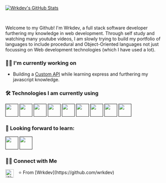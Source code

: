 [![Wrkdev's GitHub Stats](https://github-readme-stats.vercel.app/api?username=wrkdev&show_icons=true)](https://github.com/wrkdev)


<br/>

Welcome to my Github! I'm Wrkdev, a full stack software developer furthering my knowledge in web development. Through self study and watching many youtube videos, I am slowly trying to build my portfolio of languages to include procedural and Object-Oriented languages not just focussing on Web development technologies (which I have used a lot).

<h3> 👷‍♂️ I'm currently working on</h3>

- Building a [Custom API](https://github.com/wrkdev/custom-api) while learning express and furthering my javascript knowledge.

<h3>🛠 Technologies I am currently using</h3>

<a href="" target="_blank"><img height="40" src="http://3con14.biz/code/_data/js/intro/js-logo.png"></a>
<a href="" target="_blank"><img height="40" src="https://www.vectorlogo.zone/logos/nodejs/nodejs-icon.svg"></a>
<a href="" target="_blank"><img height="40" src="https://www.vectorlogo.zone/logos/json/json-ar21.svg"></a>
<a href="" target="_blank"><img height="40" src="https://www.vectorlogo.zone/logos/reactjs/reactjs-icon.svg"></a>
<a href="" target="_blank"><img height="40" src="https://www.vectorlogo.zone/logos/github/github-tile.svg"></a>
<a href="" target="_blank"><img height="40" src="https://www.vectorlogo.zone/logos/mysql/mysql-official.svg"></a>
<a href="" target="_blank"><img height="40" src="https://www.vectorlogo.zone/logos/linux/linux-icon.svg"></a>
<a href="" target="_blank"><img height="40" src="https://github.com/jalbertsr/logo-badge-images/blob/master/img/rsz_apache.png?raw=true"></a>
<a href="" target="_blank"><img height="40" src="https://www.vectorlogo.zone/logos/php/php-icon.svg"></a>

<h3>🌱 Looking forward to learn:</h3>
<a href="" target="_blank"><img height="40" src="https://github.com/jalbertsr/logo-badge-images/blob/master/img/rsz_python.png?raw=true"></a>
<a href="" target="_blank"><img height="40" src="https://github.com/MarioTerron/logo-images/blob/master/logos/expressjs.png"></a>

<br/>

<h3> 🤝🏻 Connect with Me </h3>

<p align="center">
  <a href="https://twitter.com/wrkdev">
    <img align="left" alt="Wrkdev | Twitter" width="26px" src="https://github.com/piyushP7pravin/piyushP7pravin/blob/master/Twitter.svg" />
  </a>
</p>&nbsp;&nbsp;
⭐️ From [Wrkdev](https://github.com/wrkdev)
